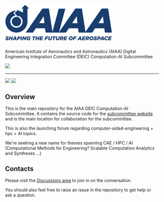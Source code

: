<p>
  <img alt="AIAA Logo" width="350" style="margin-bottom: 25px;" src="https://raw.githubusercontent.com/aiaa-deic/devsecops/main/docs/public/img/darkLogo.png">
  <br/>
  American Institute of Aeronautics and Astronautics (AIAA) Digital Engineering Integration Committee (DEIC) Computation-AI Subcommittee
</p>
<p>
  <a href="https://github.com/aiaa-deic/computation-ai/actions/workflows/deployToGitHubPages.yaml"><img src="https://github.com/aiaa-deic/computation-ai/actions/workflows/deployToGitHubPages.yaml/badge.svg?branch=main"></a>
</p>

---

<p>
  <a href="https://vitepress.dev/"><img src="https://img.shields.io/badge/vitepress-%2335495e.svg?style=flat&logo=vuedotjs&logoColor=%23#10B981" /></a>
  <a href="https://conventionalcommits.org/"><img src="https://camo.githubusercontent.com/8a345f4500a480540121c11e49765fe6bd7f62bda8efb50d21c27efa41b9c82e/68747470733a2f2f696d672e736869656c64732e696f2f62616467652f436f6e76656e74696f6e616c253230436f6d6d6974732d312e302e302d2532334645353139363f6c6f676f3d636f6e76656e74696f6e616c636f6d6d697473266c6f676f436f6c6f723d7768697465" /></a>
</p>

## Overview

This is the main repository for the AIAA DEIC Computation-AI Subcommittee.
It contains the source code for the [subcommittee website](https://compai.aiaadeic.org)
and is the main location for collaboration for the subcommittee.

This is also the launching forum regarding computer-aided-engineering + hpc + AI topics.

We're seeking a new name for themes spanning CAE / HPC / AI
(Computational Methods for Engineering? Scalable Computation Analytics and Syntheses ...)

## Contacts

Please visit the [_Discussions_ area](https://github.com/aiaa-deic/computation-ai/discussions)
to join in on the conversation.

You should also feel free to raise an issue in the repository to get help or ask a question.
